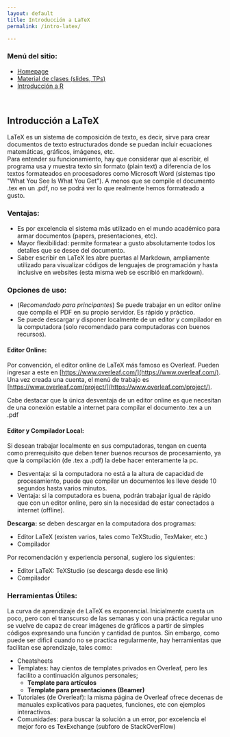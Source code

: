 ```yaml
---
layout: default
title: Introducción a LaTeX
permalink: /intro-latex/

---
```

### Menú del sitio: 
- [Homepage](./index.md)
- [Material de clases (slides, TPs)](./material.md)
- [Introducción a R](./intro-r.md)


&nbsp; 


## Introducción a LaTeX 

LaTeX es un sistema de composición de texto, es decir, sirve para crear documentos de texto estructurados donde se puedan incluir ecuaciones matemáticas, gráficos, imágenes, etc.  
Para entender su funcionamiento, hay que considerar que al escribir, el programa usa y muestra texto sin formato (plain text) a diferencia de los textos formateados en procesadores como Microsoft Word (sistemas tipo "What You See Is What You Get"). A menos que se compile el documento .tex en un .pdf, no se podrá ver lo que realmente hemos formateado a gusto.  


### Ventajas:
- Es por excelencia el sistema más utilizado en el mundo académico para armar documentos (papers, presentaciones, etc).
- Mayor flexibilidad: permite formatear a gusto absolutamente todos los detalles que se desee del documento.
- Saber escribir en LaTeX les abre puertas al Markdown, ampliamente utilizado para visualizar códigos de lenguajes de programación y hasta inclusive en websites (esta misma web se escribió en markdown).

### Opciones de uso:
- (_Recomendado para principantes_) Se puede trabajar en un editor online que compila el PDF en su propio servidor. Es rápido y práctico.
- Se puede descargar y disponer localmente de un editor y compilador en la computadora (solo recomendado para computadoras con buenos recursos).

#### Editor Online:

Por convención, el editor online de LaTeX más famoso es Overleaf. Pueden ingresar a este en [https://www.overleaf.com/](https://www.overleaf.com/). Una vez creada una cuenta, el menú de trabajo es [https://www.overleaf.com/project/](https://www.overleaf.com/project/).  

Cabe destacar que la única desventaja de un editor online es que necesitan de una conexión estable a internet para compilar el documento .tex a un .pdf

#### Editor y Compilador Local: 

Si desean trabajar localmente en sus computadoras, tengan en cuenta como prerrequisito que deben tener buenos recursos de procesamiento, ya que la compilación (de .tex a .pdf) la debe hacer enteramente la pc.
- Desventaja: si la computadora no está a la altura de capacidad de procesamiento, puede que compilar un documentos les lleve desde 10 segundos hasta varios minutos.
- Ventaja: si la computadora es buena, podrán trabajar igual de rápido que con un editor online, pero sin la necesidad de estar conectados a internet (offline).   

**Descarga:** se deben descargar en la computadora dos programas:
- Editor LaTeX (existen varios, tales como TeXStudio, TexMaker, etc.)
- Compilador

Por recomendación y experiencia personal, sugiero los siguientes:
- Editor LaTeX: TeXStudio (se descarga desde ese link)
- Compilador

### Herramientas Útiles:

La curva de aprendizaje de LaTeX es exponencial. Inicialmente cuesta un poco, pero con el transcurso de las semanas y con una práctica regular uno se vuelve de capaz de crear imágenes de gráficos a partir de simples códigos expresando una función y cantidad de puntos.
Sin embargo, como puede ser dificil cuando no se practica regularmente, hay herramientas que facilitan ese aprendizaje, tales como:
- Cheatsheets
- Templates: hay cientos de templates privados en Overleaf, pero les facilito a continuación algunos personales;
  - **Template para artículos**
  - **Template para presentaciones (Beamer)**
- Tutoriales (de Overleaf): la misma página de Overleaf ofrece decenas de manuales explicativos para paquetes, funciones, etc con ejemplos interactivos.
- Comunidades: para buscar la solución a un error, por excelencia el mejor foro es TexExchange (subforo de StackOverFlow)





